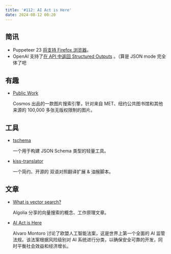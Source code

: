```yaml
---
title: '#112: AI Act is Here'
date: 2024-08-12 00:20
---
```




## 简讯

- Puppeteer 23 [将支持 Firefox 浏览器](https://hacks.mozilla.org/2024/08/puppeteer-support-for-firefox/)。
- OpenAI 支持了[在 API 中返回 Structured Outputs](https://openai.com/index/introducing-structured-outputs-in-the-api) 。（算是 JSON mode 完全体了吧

## 有趣

- [Public Work](https://public.work/)
  
    Cosmos 出品的一款图片搜索引擎，针对来自 MET、纽约公共图书馆和其他来源的 100,000 多张无版权限制的图片。
    

## 工具

- [tschema](https://github.com/lukeed/tschema)
  
    一个用于构建 JSON Schema 类型的轻量工具。
    
- [kiss-translator](https://github.com/fishjar/kiss-translator)
  
    一个简约、开源的 双语对照翻译扩展 & 油猴脚本。
    

## 文章

- [What is vector search?](https://www.algolia.com/blog/ai/what-is-vector-search/)
  
    Algolia 分享的向量搜索的概念、工作原理文章。
    
- [AI Act is Here](https://alvaromontoro.com/blog/68057/ai-act-is-here)
  
    Alvaro Montoro 讨论了欧盟人工智能法案，这是世界上第一个全面的 AI 监管法规。该法案根据风险级别对 AI 系统进行分类，以确保安全可靠的开发，同时平衡社会效益和经济增长。